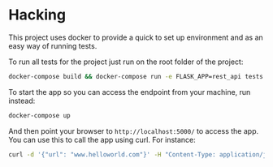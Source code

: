 # Hacking 

This project uses docker to provide a quick to set up environment and as an easy way of running tests. 

To run all tests for the project just run on the root folder of the project:

```bash
docker-compose build && docker-compose run -e FLASK_APP=rest_api tests pytest
```
 
To start the app so you can access the endpoint from your machine, run instead:

```bash
docker-compose up
```

And then point your browser to `http://localhost:5000/` to access the app. You can use this to call the app using curl.
For instance:

```bash
curl -d '{"url": "www.helloworld.com"}' -H "Content-Type: application/json" -X POST http://localhost:5000/shorten_url
``` 